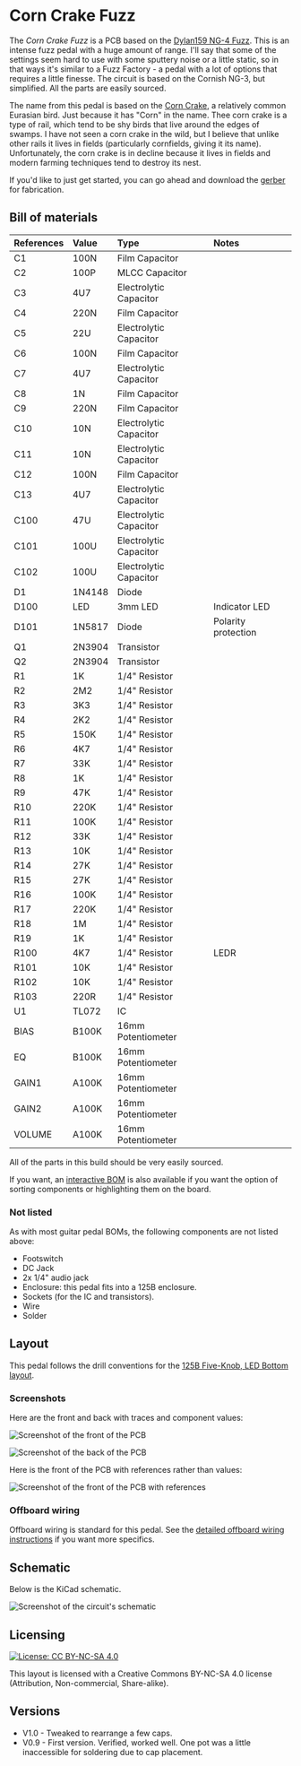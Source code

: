 # Corn Crake Fuzz

The *Corn Crake Fuzz* is a PCB based on the [Dylan159 NG-4 Fuzz](https://bentfishbowl.wixsite.com/electronics/post/ng-4-fuzz). This is an intense fuzz pedal with a huge amount of range. I'll say that some of the settings seem hard to use with some sputtery noise or a little static, so in that ways it's similar to a Fuzz Factory - a pedal with a lot of options that requires a little finesse. The circuit is based on the Cornish NG-3, but simplified. All the parts are easily sourced. 

The name from this pedal is based on the [Corn Crake](https://en.wikipedia.org/wiki/Corn_crake), a relatively common Eurasian bird. Just because it has "Corn" in the name. Thee corn crake is a type of rail, which tend to be shy birds that live around the edges of swamps. I have not seen a corn crake in the wild, but I believe that unlike other rails it lives in fields (particularly cornfields, giving it its name). Unfortunately, the corn crake is in decline because it lives in fields and modern farming techniques tend to destroy its nest.

If you'd like to just get started, you can go ahead and download the [gerber](https://github.com/RWLPedal/music-pcbs/raw/refs/heads/main/CornCrakeFuzz/CornCrakeFuzz.zip) for fabrication.

## Bill of materials

| References | Value  | Type                   | Notes               |
| :--------- | :----- | :--------------------- | :------------------ |
| C1         | 100N   | Film Capacitor         |                     |
| C2         | 100P   | MLCC Capacitor         |                     |
| C3         | 4U7    | Electrolytic Capacitor |                     |
| C4         | 220N   | Film Capacitor         |                     |
| C5         | 22U    | Electrolytic Capacitor |                     |
| C6         | 100N   | Film Capacitor         |                     |
| C7         | 4U7    | Electrolytic Capacitor |                     |
| C8         | 1N     | Film Capacitor         |                     |
| C9         | 220N   | Film Capacitor         |                     |
| C10        | 10N    | Electrolytic Capacitor |                     |
| C11        | 10N    | Electrolytic Capacitor |                     |
| C12        | 100N   | Film Capacitor         |                     |
| C13        | 4U7    | Electrolytic Capacitor |                     |
| C100       | 47U    | Electrolytic Capacitor |                     |
| C101       | 100U   | Electrolytic Capacitor |                     |
| C102       | 100U   | Electrolytic Capacitor |                     |
| D1         | 1N4148 | Diode                  |                     |
| D100       | LED    | 3mm LED                | Indicator LED       |
| D101       | 1N5817 | Diode                  | Polarity protection |
| Q1         | 2N3904 | Transistor             |                     |
| Q2         | 2N3904 | Transistor             |                     |
| R1         | 1K     | 1/4" Resistor          |                     |
| R2         | 2M2    | 1/4" Resistor          |                     |
| R3         | 3K3    | 1/4" Resistor          |                     |
| R4         | 2K2    | 1/4" Resistor          |                     |
| R5         | 150K   | 1/4" Resistor          |                     |
| R6         | 4K7    | 1/4" Resistor          |                     |
| R7         | 33K    | 1/4" Resistor          |                     |
| R8         | 1K     | 1/4" Resistor          |                     |
| R9         | 47K    | 1/4" Resistor          |                     |
| R10        | 220K   | 1/4" Resistor          |                     |
| R11        | 100K   | 1/4" Resistor          |                     |
| R12        | 33K    | 1/4" Resistor          |                     |
| R13        | 10K    | 1/4" Resistor          |                     |
| R14        | 27K    | 1/4" Resistor          |                     |
| R15        | 27K    | 1/4" Resistor          |                     |
| R16        | 100K   | 1/4" Resistor          |                     |
| R17        | 220K   | 1/4" Resistor          |                     |
| R18        | 1M     | 1/4" Resistor          |                     |
| R19        | 1K     | 1/4" Resistor          |                     |
| R100       | 4K7    | 1/4" Resistor          | LEDR                |
| R101       | 10K    | 1/4" Resistor          |                     |
| R102       | 10K    | 1/4" Resistor          |                     |
| R103       | 220R   | 1/4" Resistor          |                     |
| U1         | TL072  | IC                     |                     |
| BIAS       | B100K  | 16mm Potentiometer     |                     |
| EQ         | B100K  | 16mm Potentiometer     |                     |
| GAIN1      | A100K  | 16mm Potentiometer     |                     |
| GAIN2      | A100K  | 16mm Potentiometer     |                     |
| VOLUME     | A100K  | 16mm Potentiometer     |                     |

All of the parts in this build should be very easily sourced.

If you want, an [interactive BOM](https://html-preview.github.io/?url=https://github.com/RWLPedal/music-pcbs/blob/main/CornCrakeFuzz/interactive_bom.html) is also available if you want the option of sorting components or highlighting them on the board.

### Not listed

As with most guitar pedal BOMs, the following components are not listed above:

* Footswitch
* DC Jack
* 2x 1/4" audio jack
* Enclosure: this pedal fits into a 125B enclosure.
* Sockets (for the IC and transistors).
* Wire
* Solder

## Layout

This pedal follows the drill conventions for the 
[125B Five-Knob, LED Bottom layout](https://github.com/RWLPedal/music-pcbs/blob/main/instructions/DRILLING.md).

### Screenshots

Here are the front and back with traces and component values:

![Screenshot of the front of the PCB](images/pcb_front.png?raw=true)

![Screenshot of the back of the PCB](images/pcb_back.png?raw=true)

Here is the front of the PCB with references rather than values:

![Screenshot of the front of the PCB with references](images/pcb_references.png?raw=true)

### Offboard wiring

Offboard wiring is standard for this pedal. See the [detailed offboard wiring instructions](https://github.com/RWLPedal/music-pcbs/blob/main/instructions/WIRING.md) if you want more specifics.

## Schematic

Below is the KiCad schematic.

![Screenshot of the circuit's schematic](images/schematic.png?raw=true)

## Licensing

[![License: CC BY-NC-SA 4.0](https://licensebuttons.net/l/by-nc-sa/4.0/80x15.png)](https://creativecommons.org/licenses/by-nc-sa/4.0/)

This layout is licensed with a Creative Commons BY-NC-SA 4.0 license (Attribution, Non-commercial, Share-alike).

## Versions

* V1.0 - Tweaked to rearrange a few caps.
* V0.9 - First version. Verified, worked well. One pot was a little inaccessible for soldering due to cap placement.